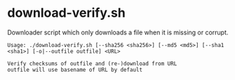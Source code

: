 # download-verify.sh

Downloader script which only downloads a file when it is missing or corrupt.

    Usage: ./download-verify.sh [--sha256 <sha256>] [--md5 <md5>] [--sha1 <sha1>] [-o|--outfile outfile] <URL>

    Verify checksums of outfile and (re-)download from URL
    outfile will use basename of URL by default
